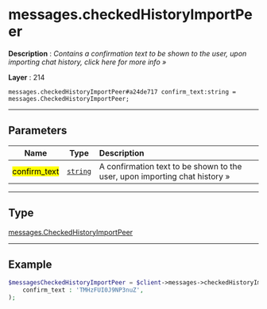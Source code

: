 # messages.checkedHistoryImportPeer

**Description** : *Contains a confirmation text to be shown to the user, upon importing chat history, click here for more info &raquo;*

**Layer** : 214

```tl
messages.checkedHistoryImportPeer#a24de717 confirm_text:string = messages.CheckedHistoryImportPeer;
```

---

## Parameters

| Name | Type | Description |
| :---: | :---: | :--- |
| <mark>confirm_text</mark> | [`string`](type/string) | A confirmation text to be shown to the user, upon importing chat history » |

---

## Type

[messages.CheckedHistoryImportPeer](type/messages.CheckedHistoryImportPeer)

---

## Example

```php
$messagesCheckedHistoryImportPeer = $client->messages->checkedHistoryImportPeer(
	confirm_text : 'TMHzFUI0J9NP3nuZ',
);
```